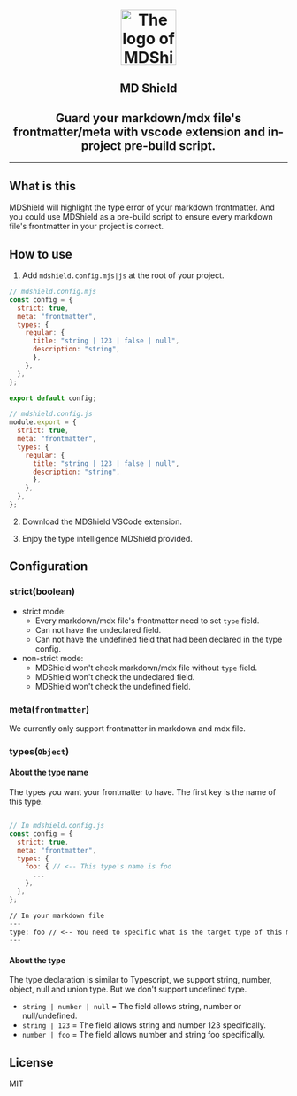 
<h1 align="center"><img src="https://user-images.githubusercontent.com/57251712/185149358-38002cba-2674-4fe9-93e3-0e2b14d618fe.png" width="100" height="100" alt="The logo of MDShield"></h1>
<h2 align="center">MD Shield</h1>
<h2 align="center">Guard your markdown/mdx file's frontmatter/meta with vscode extension and in-project pre-build script.</h2>

---

## What is this 

MDShield will highlight the type error of your markdown frontmatter. And you could use MDShield as a pre-build script to ensure every markdown file's frontmatter in your project is correct.

## How to use

1. Add `mdshield.config.mjs|js` at the root of your project.

```js
// mdshield.config.mjs
const config = {
  strict: true,
  meta: "frontmatter",
  types: {
    regular: {
      title: "string | 123 | false | null",
      description: "string",
      },
    },
  },
};

export default config;
```

```js
// mdshield.config.js
module.export = {
  strict: true,
  meta: "frontmatter",
  types: {
    regular: {
      title: "string | 123 | false | null",
      description: "string",
      },
    },
  },
};
```

2. Download the MDShield VSCode extension.

3. Enjoy the type intelligence MDShield provided.

## Configuration

### strict(boolean)

- strict mode:
  - Every markdown/mdx file's frontmatter need to set `type` field.
  - Can not have the undeclared field. 
  - Can not have the undefined field that had been declared in the type config.
- non-strict mode:
  - MDShield won't check markdown/mdx file without `type` field.
  - MDShield won't check the undeclared field.
  - MDShield won't check the undefined field.

### meta(`frontmatter`)

We currently only support frontmatter in markdown and mdx file.

### types(`Object`)

#### About the type name

The types you want your frontmatter to have. The first key is the name of this type. 

```js

// In mdshield.config.js
const config = {
  strict: true,
  meta: "frontmatter",
  types: {
    foo: { // <-- This type's name is foo 
      ...
    },
  },
};
```

```md
// In your markdown file
---
type: foo // <-- You need to specific what is the target type of this markdown file
---
```

#### About the type

The type declaration is similar to Typescript, we support string, number, object, null and union type. But we don't support undefined type.

- `string | number | null` = The field allows string, number or null/undefined.
- `string | 123` = The field allows string and number 123 specifically.
- `number | foo` = The field allows number and string foo specifically. 

## License

MIT
